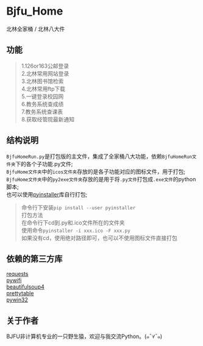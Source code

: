 # Bjfu_Home
北林全家桶 / 北林八大件  

## 功能
>1.126or163公邮登录  
>2.北林常用网站登录  
>3.北林图书馆检索  
>4.北林常用ftp下载  
>5.一键登录校园网  
>6.教务系统查成绩  
>7.教务系统查课表  
>8.获取经管院最新通知  

## 结构说明
`BjfuHomeRun.py`是打包版的主文件，集成了全家桶八大功能，依赖`BjfuHomeRun文件夹`下的各个子功能.py文件;  
`BjfuHome文件夹`中的`icos文件夹`存放的是各子功能对应的图标文件，用于打包;  
`BjfuHome文件夹`中的`py2exe文件夹`存放的是用于将`.py文件`打包成`.exe文件`的python脚本;  
也可以使用[pyinstaller](https://github.com/pyinstaller/pyinstaller)库自行打包;  

>命令行下安装`pip install --user pyinstaller`  
>打包方法  
>在命令行下cd到.py和.ico文件所在的文件夹  
>使用命令`pyinstaller -i xxx.ico -F xxx.py`  
>如果没有cd，使用绝对路径即可，也可以不使用图标文件直接打包  

## 依赖的第三方库
[requests](https://github.com/pyinstaller/pyinstaller)  
[pywifi](https://github.com/awkman/pywifi)  
[beautifulsoup4](https://pypi.org/project/beautifulsoup4/)  
[prettytable](https://pypi.org/project/PrettyTable/)  
[pywin32](https://pypi.org/project/pywin32/)

## 关于作者
BJFU非计算机专业的一只野生猿，欢迎与我交流Python。(๑¯∀¯๑)  
